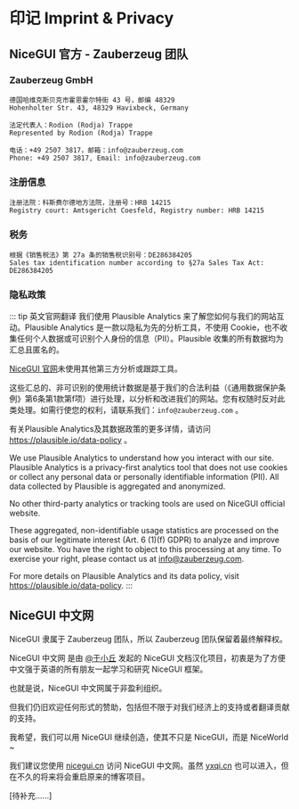 # 印记 Imprint & Privacy

## NiceGUI 官方 - Zauberzeug 团队

### Zauberzeug GmbH
```
德国哈维克斯贝克市霍恩霍尔特街 43 号，邮编 48329
Hohenholter Str. 43, 48329 Havixbeck, Germany

法定代表人：Rodion (Rodja) Trappe
Represented by Rodion (Rodja) Trappe

电话：+49 2507 3817，邮箱：info@zauberzeug.com
Phone: +49 2507 3817, Email: info@zauberzeug.com
```

### 注册信息
```
注册法院：科斯费尔德地方法院，注册号：HRB 14215
Registry court: Amtsgericht Coesfeld, Registry number: HRB 14215
```

### 税务
```
根据《销售税法》第 27a 条的销售税识别号：DE286384205
Sales tax identification number according to §27a Sales Tax Act: DE286384205
```

### 隐私政策  

::: tip 英文官网翻译
我们使用 Plausible Analytics 来了解您如何与我们的网站互动。Plausible Analytics 是一款以隐私为先的分析工具，不使用 Cookie，也不收集任何个人数据或可识别个人身份的信息（PII）。Plausible 收集的所有数据均为汇总且匿名的。  

[NiceGUI 官网](https://nicegui.io/)未使用其他第三方分析或跟踪工具。  

这些汇总的、非可识别的使用统计数据是基于我们的合法利益（《通用数据保护条例》第6条第1款第f项）进行处理，以分析和改进我们的网站。您有权随时反对此类处理。如需行使您的权利，请联系我们：`info@zauberzeug.com` 。  

有关Plausible Analytics及其数据政策的更多详情，请访问 https://plausible.io/data-policy 。

We use Plausible Analytics to understand how you interact with our site. Plausible Analytics is a privacy-first analytics tool that does not use cookies or collect any personal data or personally identifiable information (PII). All data collected by Plausible is aggregated and anonymized.

No other third-party analytics or tracking tools are used on NiceGUI official website.

These aggregated, non-identifiable usage statistics are processed on the basis of our legitimate interest (Art. 6 (1)(f) GDPR) to analyze and improve our website. You have the right to object to this processing at any time. To exercise your right, please contact us at info@zauberzeug.com.

For more details on Plausible Analytics and its data policy, visit https://plausible.io/data-policy.
:::

## NiceGUI 中文网

NiceGUI 隶属于 Zauberzeug 团队，所以 Zauberzeug 团队保留着最终解释权。

NiceGUI 中文网 是由 [@于小丘](https://github.com/Yuerchu) 发起的 NiceGUI 文档汉化项目，初衷是为了方便中文强于英语的所有朋友一起学习和研究 NiceGUI 框架。

也就是说，NiceGUI 中文网属于非盈利组织。

但我们仍旧欢迎任何形式的赞助，包括但不限于对我们经济上的支持或者翻译贡献的支持。

我希望，我们可以用 NiceGUI 继续创造，使其不只是 NiceGUI，而是 NiceWorld ~

我们建议您使用 [nicegui.cn](https://nicegui.cn) 访问 NiceGUI 中文网。虽然 [yxqi.cn](https://yxqi.cn) 也可以进入，但在不久的将来将会重启原来的博客项目。

[待补充……]